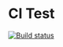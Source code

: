 # CI Test
[![Build status](https://ci.appveyor.com/api/projects/status/8ljuc035t0muu6jh?svg=true)](https://ci.appveyor.com/project/AlyonaKh29/ajs-async-await)